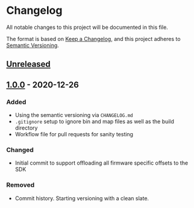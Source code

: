 # Changelog

All notable changes to this project will be documented in this file.

The format is based on [Keep a Changelog](https://keepachangelog.com/en/1.0.0/),
and this project adheres to [Semantic Versioning](https://semver.org/spec/v2.0.0.html).

## [Unreleased]

##  [1.0.0] - 2020-12-26

### Added
- Using the semantic versioning via `CHANGELOG.md`
- `.gitignore` setup to ignore bin and map files as well as the build directory
- Workflow file for pull requests for sanity testing

### Changed
- Initial commit to support offloading all firmware specific offsets to the SDK

### Removed
- Commit history. Starting versioning with a clean slate.

[unreleased]: https://github.com/Scene-Collective/ps4-disable-updates/compare/v1.0.0...HEAD
[1.0.0]: https://github.com/Scene-Collective/ps4-disable-updates/releases/tag/v1.0.0
